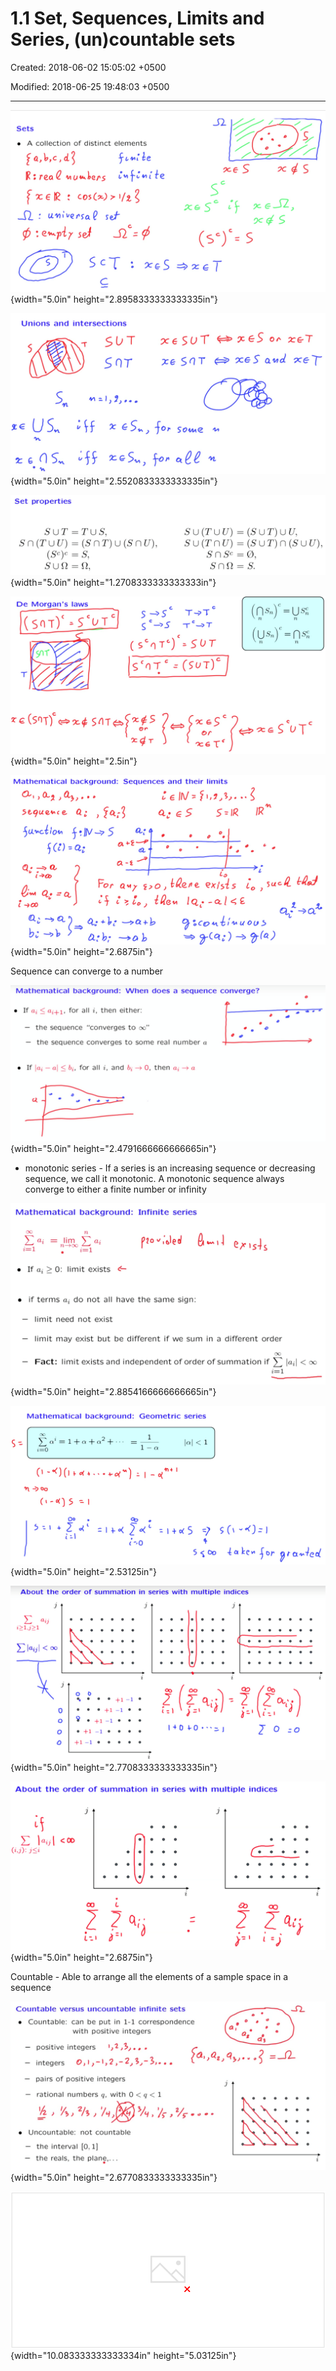 # 1.1 Set, Sequences, Limits and Series, (un)countable sets

Created: 2018-06-02 15:05:02 +0500

Modified: 2018-06-25 19:48:03 +0500

---

![Sets A collection of distinct elements f z € 12 : ---Q : UM" versa e sefr : sel s2c= 01 c (sc)C- ](media/Intro---Syllabus_1.1-Set,-Sequences,-Limits-and-Series,-(un)countable-sets-image1.png){width="5.0in" height="2.8958333333333335in"}

![Unions and intersections SUT SQT xeSuT xe SQ T sooue 00 me T ](media/Intro---Syllabus_1.1-Set,-Sequences,-Limits-and-Series,-(un)countable-sets-image2.png){width="5.0in" height="2.5520833333333335in"}

![Set properties SUT sn (T U) (sc)c - Sun Ø, Q, Sno ](media/Intro---Syllabus_1.1-Set,-Sequences,-Limits-and-Series,-(un)countable-sets-image3.png){width="5.0in" height="1.2708333333333333in"}

![De Morgan's laws ( SOT Y : s Cu T -SOT SCOT C ( SVT) c r c (SnT)Cez+ St) Ts U sfì (çsn)C- UTC ](media/Intro---Syllabus_1.1-Set,-Sequences,-Limits-and-Series,-(un)countable-sets-image4.png){width="5.0in" height="2.5in"}



![Mathematical background: Seque4ace Sequences and their limits Q, e S s-IR do "ene ex/sds or E em IQ, ](media/Intro---Syllabus_1.1-Set,-Sequences,-Limits-and-Series,-(un)countable-sets-image5.png){width="5.0in" height="2.6875in"}



Sequence can converge to a number



![Mathematical background: When does a sequence converge? If ai ai+l, for all i, then either: --- the sequence "converges to N" --- the sequence converges to some real number a If la; ---al bi, for all i, and bi O, then ai -9 a ](media/Intro---Syllabus_1.1-Set,-Sequences,-Limits-and-Series,-(un)countable-sets-image6.png){width="5.0in" height="2.4791666666666665in"}
-   monotonic series - If a series is an increasing sequence or decreasing sequence, we call it monotonic. A monotonic sequence always converge to either a finite number or infinity

![Mathematical background: n ai Infinite series v l'61ed e F Isos If ai > O: limit exists if terms do not all limit need not exist have the same sign: limit may exist but be different if we sum in a different order --- Fact: limit exists and independent of order of summation if laz•l < oc ](media/Intro---Syllabus_1.1-Set,-Sequences,-Limits-and-Series,-(un)countable-sets-image7.png){width="5.0in" height="2.8854166666666665in"}

![Mathematical background: 1 + 02 + 00 Do Geometric series 1 1 S ń 00 5 or ](media/Intro---Syllabus_1.1-Set,-Sequences,-Limits-and-Series,-(un)countable-sets-image8.png){width="5.0in" height="2.53125in"}



![About the i ~ 1 , 丿 ~ 1 十 1 一 1 十 1 一 1 十 1 一 1 | 4 0 0 order Of summation In serles 0 0 0 0 0 0 with multiple indices 0 0 0 0 0 0 0 0 0 0 0 一 1 0 0 0 0 0 0 0 0 0 0 0 0 0 0 0 0 0 0 0 0 0 0 0 0 0 0 0 0 0 0 0 0 0 0 0 0 0 0 0 0 0 0 0 0 0 0 0 0 0 十 1 0 十 1 一 1 0 ](media/Intro---Syllabus_1.1-Set,-Sequences,-Limits-and-Series,-(un)countable-sets-image9.png){width="5.0in" height="2.7708333333333335in"}



![About the order of summation in series with multiple indices (i,j): O o O O o O O o o 0 o o O 0 o o O 0 o o O O o O O o O O o O 0 O o O 0 o o O i 0 o o O i ](media/Intro---Syllabus_1.1-Set,-Sequences,-Limits-and-Series,-(un)countable-sets-image10.png){width="5.0in" height="2.6875in"}

Countable - Able to arrange all the elements of a sample space in a sequence

![Countable versus uncountable infinite sets Countable: can be put in 1-1 correspondence with positive integers 123 positive integers integers O, 1 pairs of positive integers --- rational numbers q, with O < q < 1 % 3/19 Uncountable: not countable --- the interval [O, 1] --- the reals, the plane,... a, 0 o o 0 o o o o o o o o O o o O i ](media/Intro---Syllabus_1.1-Set,-Sequences,-Limits-and-Series,-(un)countable-sets-image11.png){width="5.0in" height="2.6770833333333335in"}



![The reals are uncountable Cantor's diagonalization argument ole c.omae 3, H? fop ](media/Intro---Syllabus_1.1-Set,-Sequences,-Limits-and-Series,-(un)countable-sets-image12.png){width="10.083333333333334in" height="5.03125in"}












